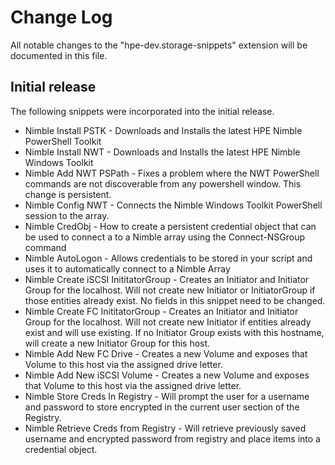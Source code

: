 # Change Log
All notable changes to the "hpe-dev.storage-snippets" extension will be documented in this file.

## Initial release
The following snippets were incorporated into the initial release.
* Nimble Install PSTK - Downloads and Installs the latest HPE Nimble PowerShell Toolkit
* Nimble Install NWT - Downloads and Installs the latest HPE Nimble Windows Toolkit
* Nimble Add NWT PSPath - Fixes a problem where the NWT PowerShell commands are not discoverable from any powershell window. This change is persistent.
* Nimble Config NWT - Connects the Nimble Windows Toolkit PowerShell session to the array.
* Nimble CredObj - How to create a persistent credential object that can be used to connect a to a Nimble array using the Connect-NSGroup command
* Nimble AutoLogon - Allows credentials to be stored in your script and uses it to automatically connect to a Nimble Array
* Nimble Create iSCSI InititatorGroup - Creates an Initiator and Initiator Group for the localhost. Will not create new Initiator or InitiatorGroup if those entities already exist. No fields in this snippet need to be changed.
* Nimble Create FC InititatorGroup - Creates an Initiator and Initiator Group for the localhost. Will not create new Initiator if entities already exist and will use existing. If no Initiator Group exists with this hostname, will create a new Initiator Group for this host.
* Nimble Add New FC Drive - Creates a new Volume and exposes that Volume to this host via the assigned drive letter.
* Nimble Add New iSCSI Volume - Creates a new Volume and exposes that Volume to this host via the assigned drive letter.
* Nimble Store Creds In Registry - Will prompt the user for a username and password to store encrypted in the current user section of the Registry.
* Nimble Retrieve Creds from Registry - Will retrieve previously saved username and encrypted password from registry and place items into a credential object. 

